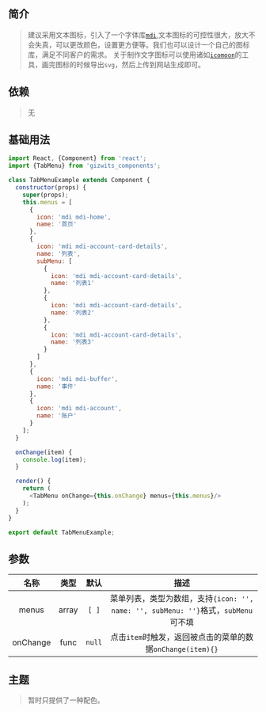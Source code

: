 ## 简介
>建议采用文本图标，引入了一个字体库[`mdi`](https://github.com/Templarian/MaterialDesign),文本图标的可控性很大，放大不会失真，可以更改颜色，设置更方便等。我们也可以设计一个自己的图标库，满足不同客户的需求。
关于制作文字图标可以使用诸如[`icomoon`](https://icomoon.io/)的工具，画完图标的时候导出`svg`，然后上传到网站生成即可。

## 依赖
> 无

## 基础用法
```js
import React, {Component} from 'react';
import {TabMenu} from 'gizwits_components';

class TabMenuExample extends Component {
  constructor(props) {
    super(props);
    this.menus = [
      {
        icon: 'mdi mdi-home',
        name: '首页'
      }, 
      {
        icon: 'mdi mdi-account-card-details',
        name: '列表',
        subMenu: [
          {
            icon: 'mdi mdi-account-card-details',
            name: '列表1'
          },
          {
            icon: 'mdi mdi-account-card-details',
            name: '列表2'
          },
          {
            icon: 'mdi mdi-account-card-details',
            name: '列表3'
          }
        ]
      }, 
      {
        icon: 'mdi mdi-buffer',
        name: '事件'
      }, 
      {
        icon: 'mdi mdi-account',
        name: '账户'
      }
    ];
  }

  onChange(item) {
    console.log(item);
  }

  render() {
    return (
      <TabMenu onChange={this.onChange} menus={this.menus}/>
    );
  }
}

export default TabMenuExample;
```

## 参数
| 名称 | 类型 | 默认 | 描述 |
|:-------------:|:---------------:|:-------------:|:-------------:|
|menus|array|`[ ]`|菜单列表，类型为数组，支持`{icon: '', name: '', subMenu: ''}`格式，`subMenu`可不填|
|onChange|func|`null`|点击`item`时触发，返回被点击的菜单的数据`onChange(item){}`|

## 主题
> 暂时只提供了一种配色。